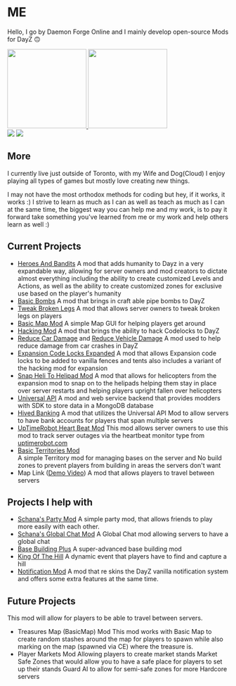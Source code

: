 # ME
Hello, I go by Daemon Forge Online and I mainly develop open-source Mods for DayZ 🙃

<div>
    <a href="https://github.com/daemonforge">
    <img height="180em" src="https://github-readme-stats.vercel.app/api?username=daemonforge&show_icons=true&theme=slateorange&include_all_commits=true&count_private=true"/>
    <img height="180em" src="https://github-readme-stats.vercel.app/api/top-langs/?username=daemonforge&layout=compact&langs_count=7&theme=slateorange"/>
</div>
<div> 
    <a href="https://www.youtube.com/channel/UC5pH0nFnVhHtq4L0uv5QlXA" target="_blank"><img src="https://img.shields.io/badge/YouTube-FF0000?style=for-the-badge&logo=youtube&logoColor=white" target="_blank"></a>
    <a href="https://discord.gg/SkUkPv4" target="_blank"><img src="https://img.shields.io/badge/Discord-7289DA?style=for-the-badge&logo=discord&logoColor=white" target="_blank"></a> 
</div>
    
## More
I currently live just outside of Toronto, with my Wife and Dog(Cloud) I enjoy playing all types of games but mostly love creating new things.

I may not have the most orthodox methods for coding but hey, if it works, it works :) I strive to learn as much as I can as well as teach as much as I can at the same time, the biggest way you can help me and my work, is to pay it forward take something you've learned from me or my work and help others learn as well :)

## Current Projects
- [Heroes And Bandits](https://github.com/daemonforge/Dayz-HeroesAndBandits)
   A mod that adds humanity to Dayz in a very expandable way, allowing for server owners and mod creators to dictate almost everything including the ability to create customized Levels and Actions, as well as the ability to create customized zones for exclusive use based on the player's humanity
- [Basic Bombs](https://github.com/daemonforge/BasicBombs)
   A mod that brings in craft able pipe bombs to DayZ
- [Tweak Broken Legs](https://github.com/daemonforge/DayZ-TweakBrokenLegs)
  A mod that allows server owners to tweak broken legs on players
- [Basic Map Mod](https://github.com/daemonforge/DayZ-BasicMap)
   A simple Map GUI for helping players get around
- [Hacking Mod](https://github.com/daemonforge/Dayz-HackingMod)
   A mod that brings the ability to hack Codelocks to DayZ
- [Reduce Car Damage](https://github.com/daemonforge/DayzSA-ReduceCarDamage) and [Reduce Vehicle Damage](https://github.com/daemonforge/DayZ-ReduceVehicleDamage)
   A mod used to help reduce damage from car crashes in DayZ
- [Expansion Code Locks Expanded](https://github.com/daemonforge/Dayz-ExpansionCodeLockExpanded)
   A mod that allows Expansion code locks to be added to vanilla fences and tents also includes a variant of the hacking mod for expansion
- [Snap Heli To Helipad Mod](https://github.com/daemonforge/Dayz-SnapHeliToHelipad)
   A mod that allows for helicopters from the expansion mod to snap on to the helipads helping them stay in place over server restarts and helping players upright fallen over helicopters
- [Universal API](https://github.com/daemonforge/DayZ-UniveralApi)
   A mod and web service backend that provides modders with SDK to store data in a MongoDB database
- [Hived Banking](https://github.com/daemonforge/DayZ-HivedBanking)
   A mod that utilizes the Universal API Mod to allow servers to have bank accounts for players that span multiple servers
- [UpTimeRobot Heart Beat Mod](https://github.com/daemonforge/DayZ-UptimeRobot)
   This mod allows server owners to use this mod to track server outages via the heartbeat monitor type from [uptimerobot.com](https://uptimerobot.com/)
- [Basic Territories Mod](https://github.com/daemonforge/BasicTerritories)   
   A simple Territory mod for managing bases on the server and No build zones to prevent players from building in areas the servers don't want
- Map Link ([Demo Video](https://youtu.be/EU-Dt27BWNo))
  A mod that allows players to travel between servers

## Projects I help with
- [Schana's Party Mod](https://github.com/schana/dayz-mod-party)
   A simple party mod, that allows friends to play more easily with each other.
- [Schana's Global Chat Mod](https://github.com/schana/dayz-mod-global-chat)
   A Global Chat mod allowing servers to have a global chat
- [Base Building Plus](https://steamcommunity.com/sharedfiles/filedetails/?id=1710977250)
   A super-advanced base building mod
- [King Of The Hill](https://steamcommunity.com/sharedfiles/filedetails/?id=2350401726)
   A dynamic event that players have to find and capture a hill
- [Notification Mod](https://steamcommunity.com/sharedfiles/filedetails/?id=2353998362)
    A mod that re skins the DayZ vanilla notification system and offers some extra features at the same time.

## Future Projects
  This mod will allow for players to be able to travel between servers.
- Treasures Map (BasicMap) Mod
   This mod works with Basic Map to create random stashes around the map for players to spawn while also marking on the map (spawned via CE) where the treasure is.
- Player Markets Mod 
    Allowing players to create market stands 
    Market Safe Zones that would allow you to have a safe place for players to set up their stands
    Guard AI to allow for semi-safe zones for more Hardcore servers
